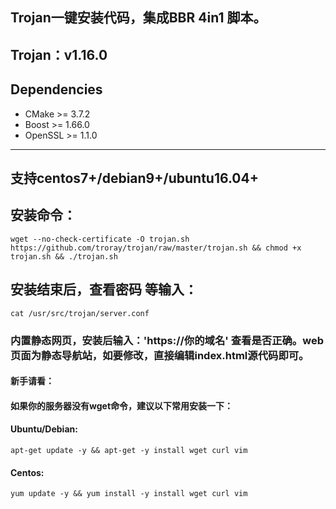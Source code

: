 ## Trojan一键安装代码，集成BBR 4in1 脚本。
## Trojan：v1.16.0
## Dependencies
- CMake >= 3.7.2
- Boost >= 1.66.0
- OpenSSL >= 1.1.0
* * *
## 支持centos7+/debian9+/ubuntu16.04+
## 安装命令：
`wget --no-check-certificate -O trojan.sh https://github.com/troray/trojan/raw/master/trojan.sh && chmod +x trojan.sh && ./trojan.sh`

## 安装结束后，查看密码 等输入：
`cat /usr/src/trojan/server.conf`

### 内置静态网页，安装后输入：'https://你的域名' 查看是否正确。web页面为静态导航站，如要修改，直接编辑index.html源代码即可。

#### 新手请看：
#### 如果你的服务器没有wget命令，建议以下常用安装一下：
#### Ubuntu/Debian:
`apt-get update -y && apt-get -y install wget curl vim`

#### Centos:
`yum update -y && yum install -y install wget curl vim`
